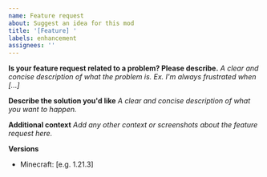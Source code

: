 ```yaml
---
name: Feature request
about: Suggest an idea for this mod
title: '[Feature] '
labels: enhancement
assignees: ''
---
```


**Is your feature request related to a problem? Please describe.**
_A clear and concise description of what the problem is. Ex. I'm always frustrated when [...]_

**Describe the solution you'd like**
_A clear and concise description of what you want to happen._

**Additional context**
_Add any other context or screenshots about the feature request here._

**Versions**
- Minecraft: [e.g. 1.21.3]

